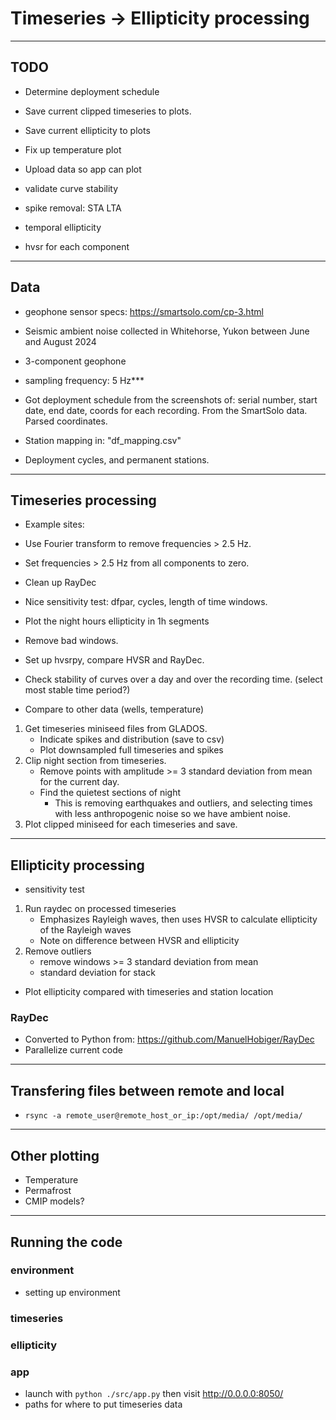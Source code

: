 
# Timeseries -> Ellipticity processing

---
## TODO
- Determine deployment schedule
- Save current clipped timeseries to plots.
- Save current ellipticity to plots
- Fix up temperature plot
- Upload data so app can plot

- validate curve stability
- spike removal: STA LTA
- temporal ellipticity
- hvsr for each component

---
## Data
- geophone sensor specs: https://smartsolo.com/cp-3.html
- Seismic ambient noise collected in Whitehorse, Yukon between June and August 2024
- 3-component geophone
- sampling frequency: 5 Hz***

- Got deployment schedule from the screenshots of: serial number, start date, end date, coords for each recording. From the SmartSolo data. Parsed coordinates.
- Station mapping in: "df_mapping.csv"
- Deployment cycles, and permanent stations.

---

## Timeseries processing
- Example sites: 


- Use Fourier transform to remove frequencies > 2.5 Hz. 
- Set frequencies > 2.5 Hz from all components to zero.




- Clean up RayDec



- Nice sensitivity test: dfpar, cycles, length of time windows.
- Plot the night hours ellipticity in 1h segments
- Remove bad windows.
- Set up hvsrpy, compare HVSR and RayDec.



- Check stability of curves over a day and over the recording time. (select most stable time period?)
- Compare to other data (wells, temperature)


1. Get timeseries miniseed files from GLADOS.
    - Indicate spikes and distribution (save to csv)
    - Plot downsampled full timeseries and spikes
2. Clip night section from timeseries.
    - Remove points with amplitude >= 3 standard deviation from mean for the current day.
    - Find the quietest sections of night
        - This is removing earthquakes and outliers, and selecting times with less anthropogenic noise so we have ambient noise.
4. Plot clipped miniseed for each timeseries and save.



---
## Ellipticity processing
- sensitivity test

1. Run raydec on processed timeseries
    - Emphasizes Rayleigh waves, then uses HVSR to calculate ellipticity of the Rayleigh waves
    - Note on difference between HVSR and ellipticity
2. Remove outliers
    - remove windows >= 3 standard deviation from mean
    - standard deviation for stack


- Plot ellipticity compared with timeseries and station location

### RayDec
- Converted to Python from: https://github.com/ManuelHobiger/RayDec
- Parallelize current code

---
## Transfering files between remote and local
- `rsync -a remote_user@remote_host_or_ip:/opt/media/ /opt/media/`


---
## Other plotting
- Temperature
- Permafrost
- CMIP models?

---
## Running the code
### environment
- setting up environment
### timeseries
### ellipticity

### app
- launch with `python ./src/app.py` then visit http://0.0.0.0:8050/
- paths for where to put timeseries data







